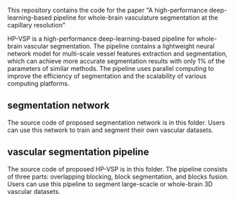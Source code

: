 This repository contains the code for the paper "A high-performance deep-learning-based pipeline for whole-brain vasculature segmentation at the capillary resolution"

HP-VSP is a high-performance deep-learning-based pipeline for whole-brain vascular segmentation. The pipeline contains a lightweight neural network model for multi-scale vessel features extraction and segmentation, which can achieve more accurate segmentation results with only 1% of the parameters of similar methods. The pipeline uses parallel computing to improve the efficiency of segmentation and the scalability of various computing platforms.

## segmentation network
The source code of proposed segmentation network is in this folder. Users can use this network to train and segment their own vascular datasets.


## vascular segmentation pipeline
The source code of proposed HP-VSP is in this folder. The pipeline consists of three parts: overlapping blocking, block segmentation, and blocks fusion.  Users can use this pipeline to segment large-scacle or whole-brain 3D vascular datasets.

